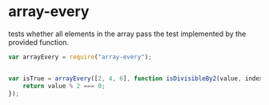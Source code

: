 array-every
=======

tests whether all elements in the array pass the test implemented by the provided function.


```javascript
var arrayEvery = require("array-every");


var isTrue = arrayEvery([2, 4, 6], function isDivisibleBy2(value, index, array) {
    return value % 2 === 0;
});
```
